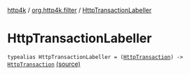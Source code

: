 [http4k](../index.md) / [org.http4k.filter](index.md) / [HttpTransactionLabeller](./-http-transaction-labeller.md)

# HttpTransactionLabeller

`typealias HttpTransactionLabeller = (`[`HttpTransaction`](../org.http4k.core/-http-transaction/index.md)`) -> `[`HttpTransaction`](../org.http4k.core/-http-transaction/index.md) [(source)](https://github.com/http4k/http4k/blob/master/http4k-core/src/main/kotlin/org/http4k/filter/ResponseFilters.kt#L119)